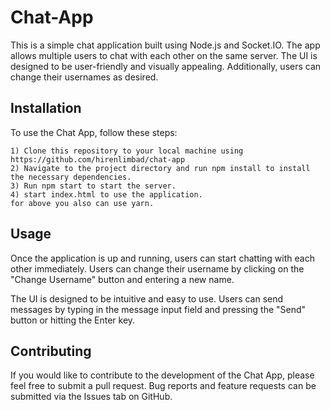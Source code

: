 
# Chat-App

This is a simple chat application built using Node.js and Socket.IO. The app allows multiple users to chat with each other on the same server. The UI is designed to be user-friendly and visually appealing. Additionally, users can change their usernames as desired.




## Installation

To use the Chat App, follow these steps:



    1) Clone this repository to your local machine using https://github.com/hirenlimbad/chat-app
    2) Navigate to the project directory and run npm install to install the necessary dependencies.
    3) Run npm start to start the server.
    4) start index.html to use the application.
    for above you also can use yarn.
    
## Usage

Once the application is up and running, users can start chatting with each other immediately. Users can change their username by clicking on the "Change Username" button and entering a new name.

The UI is designed to be intuitive and easy to use. Users can send messages by typing in the message input field and pressing the "Send" button or hitting the Enter key.


## Contributing

If you would like to contribute to the development of the Chat App, please feel free to submit a pull request. Bug reports and feature requests can be submitted via the Issues tab on GitHub.
